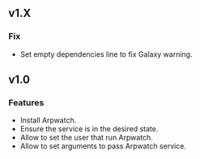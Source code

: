 ## v1.X

### Fix
* Set empty dependencies line to fix Galaxy warning.

## v1.0

### Features
* Install Arpwatch.
* Ensure the service is in the desired state.
* Allow to set the user that run Arpwatch.
* Allow to set arguments to pass Arpwatch service.
